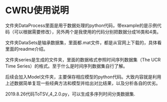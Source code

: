 # CWRU使用说明

文件夹DataProcess里面是用于数据处理的python代码，带example的是示例代码（可以根据需要修改），另外两个是我使用的代码分别把数据分成16类和4类。

文件夹DataSets是轴承数据集，里面都.mat文件，都是从官网上下载的，具体看里面的readme介绍。

文件夹series是生成的文件夹，里面的数据格式参照时间序列数据集（The UCR Time Series）的格式。至于什么是时间序列数据集自行了解。

后续会加入Model文件夹，主要保存相应模型的python代码。大致内容就是利用上述数据简单复现一些经典方法和模型并给出对比结果，以及分析各自的优劣。

2019.8.26代码ToTSV_4_2.0.py，可以生成多序列时间分类数据集.